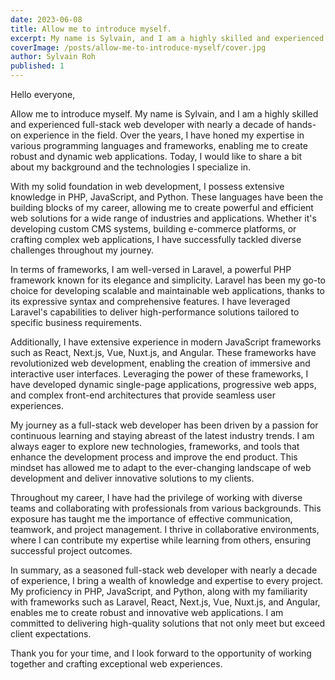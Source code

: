 ```yaml
---
date: 2023-06-08
title: Allow me to introduce myself.
excerpt: My name is Sylvain, and I am a highly skilled and experienced full-stack web developer with nearly a decade of hands-on experience in the field.
coverImage: /posts/allow-me-to-introduce-myself/cover.jpg
author: Sylvain Roh
published: 1
---
```


Hello everyone,

Allow me to introduce myself. My name is Sylvain, and I am a highly skilled and experienced full-stack web developer with nearly a decade of hands-on experience in the field. Over the years, I have honed my expertise in various programming languages and frameworks, enabling me to create robust and dynamic web applications. Today, I would like to share a bit about my background and the technologies I specialize in.

With my solid foundation in web development, I possess extensive knowledge in PHP, JavaScript, and Python. These languages have been the building blocks of my career, allowing me to create powerful and efficient web solutions for a wide range of industries and applications. Whether it's developing custom CMS systems, building e-commerce platforms, or crafting complex web applications, I have successfully tackled diverse challenges throughout my journey.

In terms of frameworks, I am well-versed in Laravel, a powerful PHP framework known for its elegance and simplicity. Laravel has been my go-to choice for developing scalable and maintainable web applications, thanks to its expressive syntax and comprehensive features. I have leveraged Laravel's capabilities to deliver high-performance solutions tailored to specific business requirements.

Additionally, I have extensive experience in modern JavaScript frameworks such as React, Next.js, Vue, Nuxt.js, and Angular. These frameworks have revolutionized web development, enabling the creation of immersive and interactive user interfaces. Leveraging the power of these frameworks, I have developed dynamic single-page applications, progressive web apps, and complex front-end architectures that provide seamless user experiences.

My journey as a full-stack web developer has been driven by a passion for continuous learning and staying abreast of the latest industry trends. I am always eager to explore new technologies, frameworks, and tools that enhance the development process and improve the end product. This mindset has allowed me to adapt to the ever-changing landscape of web development and deliver innovative solutions to my clients.

Throughout my career, I have had the privilege of working with diverse teams and collaborating with professionals from various backgrounds. This exposure has taught me the importance of effective communication, teamwork, and project management. I thrive in collaborative environments, where I can contribute my expertise while learning from others, ensuring successful project outcomes.

In summary, as a seasoned full-stack web developer with nearly a decade of experience, I bring a wealth of knowledge and expertise to every project. My proficiency in PHP, JavaScript, and Python, along with my familiarity with frameworks such as Laravel, React, Next.js, Vue, Nuxt.js, and Angular, enables me to create robust and innovative web applications. I am committed to delivering high-quality solutions that not only meet but exceed client expectations.

Thank you for your time, and I look forward to the opportunity of working together and crafting exceptional web experiences.